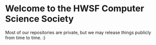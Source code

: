# Welcome to the HWSF Computer Science Society

Most of our repositories are private, but we may release things publicly from time to time. :)


